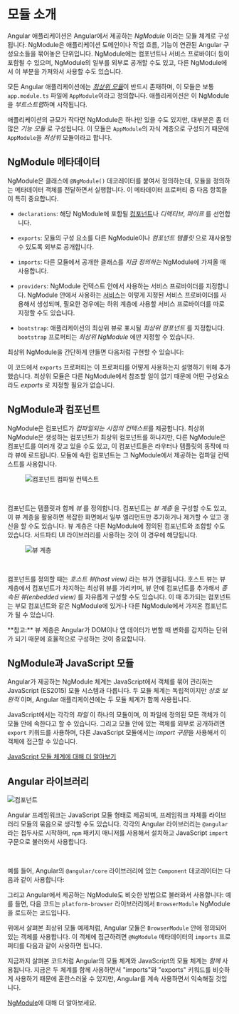 <!--
# Introduction to modules
-->
# 모듈 소개

<!--
Angular apps are modular and Angular has its own modularity system called *NgModules*. 
NgModules are containers for a cohesive block of code dedicated to an application domain, a workflow, or a closely related set of capabilities. They can contain components, service providers, and other code files whose scope is defined by the containing NgModule. They can import functionality that is exported from other NgModules, and export selected functionality for use by other NgModules.
-->
Angular 애플리케이션은 Angular에서 제공하는 _NgModule_ 이라는 모듈 체계로 구성됩니다. NgModule은 애플리케이션 도메인이나 작업 흐름, 기능이 연관된 Angular 구성요소들을 묶어놓은 단위입니다. NgModule에는 컴포넌트나 서비스 프로바이더 등이 포함될 수 있으며, NgModule의 일부를 외부로 공개할 수도 있고, 다른 NgModule에서 이 부분을 가져와서 사용할 수도 있습니다.

<!--
Every Angular app has at least one NgModule class, [the *root module*](guide/bootstrapping), which is conventionally named `AppModule` and resides in a file named `app.module.ts`. You launch your app by *bootstrapping* the root NgModule.
-->
모든 Angular 애플리케이션에는 [_최상위 모듈_](guide/bootstrapping)이 반드시 존재하며, 이 모듈은 보통 `app.module.ts` 파일에 `AppModule`이라고 정의합니다. 애플리케이션은 이 NgModule을 *부트스트랩*하며 시작됩니다.

<!--
While a small application might have only one NgModule, most apps have many more *feature modules*. The *root* NgModule for an app is so named because it can include child NgModules in a hierarchy of any depth.
-->
애플리케이션의 규모가 작다면 NgModule은 하나만 있을 수도 있지만, 대부분은 좀 더 많은 *기능 모듈* 로 구성됩니다. 이 모듈은 `AppModule`의 자식 계층으로 구성되기 때문에 `AppModule`을 *최상위* 모듈이라고 합니다.

<!--
## NgModule metadata
-->
## NgModule 메타데이터

<!--
An NgModule is defined by a class decorated with `@NgModule()`. The `@NgModule()` decorator is a function that takes a single metadata object, whose properties describe the module. The most important properties are as follows.
-->
NgModule은 클래스에 `@NgModule()` 데코레이터를 붙여서 정의하는데, 모듈을 정의하는 메타데이터 객체를 전달하면서 실행합니다. 이 메타데이터 프로퍼티 중 다음 항목들이 특히 중요합니다.

<!--
* `declarations`: The [components](guide/architecture-components), *directives*, and *pipes* that belong to this NgModule.
-->
* `declarations`: 해당 NgModule에 포함될 [컴포넌트](guide/architecture-components)나 *디렉티브*, *파이프* 를 선언합니다.

<!--
* `exports`: The subset of declarations that should be visible and usable in the *component templates* of other NgModules.
-->
* `exports`: 모듈의 구성 요소를 다른 NgModule이나 *컴포넌트 템플릿* 으로 재사용할 수 있도록 외부로 공개합니다.

<!--
* `imports`: Other modules whose exported classes are needed by component templates declared in *this* NgModule.
-->
* `imports`: 다른 모듈에서 공개한 클래스를 *지금 정의하는* NgModule에 가져올 때 사용합니다.

<!--
* `providers`: Creators of [services](guide/architecture-services) that this NgModule contributes to the global collection of services; they become accessible in all parts of the app. (You can also specify providers at the component level, which is often preferred.)
-->
* `providers`: NgModule 컨텍스트 안에서 사용하는 서비스 프로바이더를 지정합니다. NgModule 안에서 사용하는 [서비스](guide/architecture-services)는 이렇게 지정된 서비스 프로바이더를 사용해서 생성되며, 필요한 경우에는 하위 계층에 사용할 서비스 프로바이더를 따로 지정할 수도 있습니다.

<!--
* `bootstrap`: The main application view, called the *root component*, which hosts all other app views. Only the *root NgModule* should set the `bootstrap` property.
-->
* `bootstrap`: 애플리케이션의 최상위 뷰로 표시될 *최상위 컴포넌트* 를 지정합니다. `bootstrap` 프로퍼티는 *최상위 NgModule* 에만 지정할 수 있습니다.

<!--
Here's a simple root NgModule definition.
-->
최상위 NgModule을 간단하게 만들면 다음처럼 구현할 수 있습니다:

<code-example path="architecture/src/app/mini-app.ts" region="module" header="src/app/app.module.ts" linenums="false"></code-example>

<div class="alert is-helpful">


<!--
   The `export` property of `AppComponent` is included here for illustration; it isn't actually necessary in this example. A root NgModule has no reason to *export* anything because other modules don't need to *import* the root NgModule.
-->
   이 코드에서 `exports` 프로퍼티는 이 프로퍼티를 어떻게 사용하는지 설명하기 위해 추가했습니다. 최상위 모듈은 다른 NgModule에서 참조할 일이 없기 때문에 어떤 구성요소라도 *exports* 로 지정할 필요가 없습니다.

</div>

<!--
## NgModules and components
-->
## NgModule과 컴포넌트

<!--
NgModules provide a *compilation context* for their components. A root NgModule always has a root component that is created during bootstrap, but any NgModule can include any number of additional components, which can be loaded through the router or created through the template. The components that belong to an NgModule share a compilation context.
-->
NgModule은 컴포넌트가 *컴파일되는 시점의 컨텍스트*를 제공합니다. 최상위 NgModule은 생성하는 컴포넌트가 최상위 컴포넌트를 하나지만, 다른 NgModule은 컴포넌트를 여러개 갖고 있을 수도 있고, 이 컴포넌트들은 라우터나 템플릿의 동작에 따라 뷰에 로드됩니다. 모듈에 속한 컴포넌트는 그 NgModule에서 제공하는 컴파일 컨텍스트를 사용합니다.

<figure>

<!--
<img src="generated/images/guide/architecture/compilation-context.png" alt="Component compilation context" class="left">
-->
<img src="generated/images/guide/architecture/compilation-context.png" alt="컴포넌트 컴파일 컨텍스트" class="left">

</figure>

<br class="clear">

<!--
A component and its template together define a *view*. A component can contain a *view hierarchy*, which allows you to define arbitrarily complex areas of the screen that can be created, modified, and destroyed as a unit. A view hierarchy can mix views defined in components that belong to different NgModules. This is often the case, especially for UI libraries.
-->
컴포넌트는 템플릿과 함께 *뷰* 를 정의합니다. 컴포넌트는 *뷰 계층* 을 구성할 수도 있고, 이 뷰 계층을 활용하면 복잡한 화면에서 일부 엘리먼트만 추가하거나 제거할 수 있고 갱신을 할 수도 있습니다. 뷰 계층은 다른 NgModule에 정의된 컴포넌트와 조합할 수도 있습니다. 서드파티 UI 라이브러리를 사용하는 것이 이 경우에 해당됩니다.

<figure>

<!--
<img src="generated/images/guide/architecture/view-hierarchy.png" alt="View hierarchy" class="left">
-->
<img src="generated/images/guide/architecture/view-hierarchy.png" alt="뷰 계층" class="left">

</figure>

<br class="clear">

<!--
When you create a component, it's associated directly with a single view, called the *host view*. The host view can be the root of a view hierarchy, which can contain *embedded views*, which are in turn the host views of other components. Those components can be in the same NgModule, or can be imported from other NgModules. Views in the tree can be nested to any depth.
-->
컴포넌트를 정의할 때는 *호스트 뷰(host view)* 라는 뷰가 연결됩니다. 호스트 뷰는 뷰 계층에서 컴포넌트가 차지하는 최상위 뷰를 가리키며, 뷰 안에 컴포넌트를 추가해서 _종속된 뷰(enbedded view)_ 를 자유롭게 구성할 수도 있습니다. 이 때 추가되는 컴포넌트는 부모 컴포넌트와 같은 NgModule에 있거나 다른 NgModule에서 가져온 컴포넌트가 될 수 있습니다.

<div class="alert is-helpful">
<!--
    **Note:** The hierarchical structure of views is a key factor in the way Angular detects and responds to changes in the DOM and app data. 
-->
    **참고:** 뷰 계층은 Angular가 DOM이나 앱 데이터가 변할 때 변화를 감지하는 단위가 되기 때문에 효율적으로 구성하는 것이 중요합니다.
</div>

<!--
## NgModules and JavaScript modules
-->
## NgModule과 JavaScript 모듈

<!--
The NgModule system is different from and unrelated to the JavaScript (ES2015) module system for managing collections of JavaScript objects. These are *complementary* module systems that you can use together to write your apps.
-->
Angular가 제공하는 NgModule 체계는 JavaScript에서 객체를 묶어 관리하는 JavaScript (ES2015) 모듈 시스템과 다릅니다. 두 모듈 체계는 독립적이지만 *상호 보완적* 이며, Angular 애플리케이션에는 두 모듈 체계가 함께 사용됩니다.

<!--
In JavaScript each *file* is a module and all objects defined in the file belong to that module.
The module declares some objects to be public by marking them with the `export` key word.
Other JavaScript modules use *import statements* to access public objects from other modules.
-->
JavaScript에서는 각각의 *파일* 이 하나의 모듈이며, 이 파일에 정의된 모든 객체가 이 모듈 안에 속한다고 할 수 있습니다.
그리고 모듈 안에 있는 객체를 외부로 공개하려면 `export` 키워드를 사용하며, 다른 JavaScript 모듈에서는 *import 구문*을 사용해서 이 객체에 접근할 수 있습니다.

<code-example path="architecture/src/app/app.module.ts" region="imports" linenums="false"></code-example>

<code-example path="architecture/src/app/app.module.ts" region="export" linenums="false"></code-example>

<div class="alert is-helpful">
<!--
  <a href="http://exploringjs.com/es6/ch_modules.html">Learn more about the JavaScript module system on the web.</a>
-->
  <a href="http://exploringjs.com/es6/ch_modules.html">JavaScript 모듈 체계에 대해 더 알아보기</a>
</div>

<!--
## Angular libraries
-->
## Angular 라이브러리

<!--
<img src="generated/images/guide/architecture/library-module.png" alt="Component" class="left">
-->
<img src="generated/images/guide/architecture/library-module.png" alt="컴포넌트" class="left">

<!--
Angular loads as a collection of JavaScript modules. You can think of them as library modules. Each Angular library name begins with the `@angular` prefix. Install them with the `npm` package manager and import parts of them with JavaScript `import` statements.
-->
Angular 프레임워크는 JavaScript 모듈 형태로 제공되며, 프레임워크 자체를 라이브러리 모듈의 묶음으로 생각할 수도 있습니다. 각각의 Angular 라이브러리는 `@angular`라는 접두사로 시작하며, `npm` 패키지 매니저를 사용해서 설치하고 JavaScript `import` 구문으로 불러와서 사용합니다.

<br class="clear">

<!--
For example, import Angular's `Component` decorator from the `@angular/core` library like this.
-->
예를 들어, Angular의 `@angular/core` 라이브러리에 있는 `Component` 데코레이터는 다음과 같이 사용합니다:

<code-example path="architecture/src/app/app.component.ts" region="import" linenums="false"></code-example>

<!--
You also import NgModules from Angular *libraries* using JavaScript import statements. 
For example, the following code imports the `BrowserModule` NgModule from the `platform-browser` library.
-->
그리고 Angular에서 제공하는 NgModule도 비슷한 방법으로 불러와서 사용합니다:
예를 들면, 다음 코드는 `platform-browser` 라이브러리에서 `BrowserModule` NgModule을 로드하는 코드입니다.

<code-example path="architecture/src/app/mini-app.ts" region="import-browser-module" linenums="false"></code-example>

<!--
In the example of the simple root module above, the application module needs material from within
`BrowserModule`. To access that material, add it to the `@NgModule` metadata `imports` like this.
-->
위에서 살펴본 최상위 모듈 예제처럼, Angular 모듈은 `BrowserModule` 안에 정의되어 있는 객체를 사용합니다. 이 객체에 접근하려면 `@NgModule` 메타데이터의 `imports` 프로퍼티를 다음과 같이 사용하면 됩니다.

<code-example path="architecture/src/app/mini-app.ts" region="ngmodule-imports" linenums="false"></code-example>

<!--
In this way you're using the Angular and JavaScript module systems *together*. Although it's easy to confuse the two systems, which share the common vocabulary of "imports" and "exports", you will become familiar with the different contexts in which they are used.
-->
지금까지 살펴본 코드처럼 Angular의 모듈 체계와 JavaScript의 모듈 체계는 *함께* 사용됩니다. 지금은 두 체계를 함께 사용하면서 "imports"와 "exports" 키워드를 비슷하게 사용하기 때문에 혼란스러울 수 있지만, Angular를 계속 사용하면서 익숙해질 것입니다.

<div class="alert is-helpful">

<!--
  Learn more from the [NgModules](guide/ngmodules) guide.
-->
  [NgModule](guide/ngmodules)에 대해 더 알아보세요.

</div>
